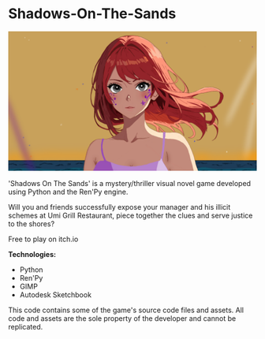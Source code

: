 # Shadows-On-The-Sands
<img src = "yuzu_closeup.png">

'Shadows On The Sands' is a mystery/thriller visual novel game developed using Python and the Ren'Py engine.

Will you and friends successfully expose your manager and his illicit schemes at Umi Grill Restaurant, piece together the clues and serve justice to the shores?

Free to play on itch.io

<b>Technologies:</b>
- Python
- Ren'Py
- GIMP
- Autodesk Sketchbook

This code contains some of the game's source code files and assets. All code and assets are the sole property of the developer and cannot be replicated.
